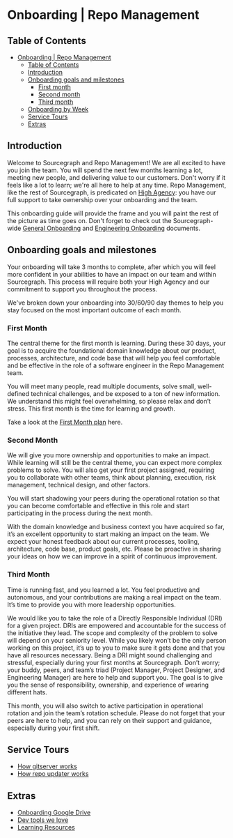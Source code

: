 # Onboarding | Repo Management

## Table of Contents

- [Onboarding | Repo Management](#onboarding--repo-management)
  - [Table of Contents](#table-of-contents)
  - [Introduction](#introduction)
  - [Onboarding goals and milestones](#onboarding-goals-and-milestones)
    - [First month](#first-month)
    - [Second month](#second-month)
    - [Third month](#third-month)
  - [Onboarding by Week](#onboarding-by-week)
  - [Service Tours](#service-tours)
  - [Extras](#extras)

## Introduction

Welcome to Sourcegraph and Repo Management! We are all excited to have you join the team. You will spend the next few months learning a lot, meeting new people, and delivering value to our customers. Don't worry if it feels like a lot to learn; we're all here to help at any time. Repo Management, like the rest of Sourcegraph, is predicated on [High Agency](../../../company/values.md#high-agency): you have our full support to take ownership over your onboarding and the team.

This onboarding guide will provide the frame and you will paint the rest of the picture as time goes on. Don't forget to check out the Sourcegraph-wide [General Onboarding](../../../people-ops/onboarding/index.md#for-all-new-teammates) and [Engineering Onboarding](../../onboarding/index.md#engineering-onboarding) documents.

## Onboarding goals and milestones

Your onboarding will take 3 months to complete, after which you will feel more confident in your abilities to have an impact on our team and within Sourcegraph. This process will require both your High Agency and our commitment to support you throughout the process.

We've broken down your onboarding into 30/60/90 day themes to help you stay focused on the most important outcome of each month.

### First Month

The central theme for the first month is learning. During these 30 days, your goal is to acquire the foundational domain knowledge about our product, processes, architecture, and code base that will help you feel comfortable and be effective in the role of a software engineer in the Repo Management team.

You will meet many people, read multiple documents, solve small, well-defined technical challenges, and be exposed to a ton of new information. We understand this might feel overwhelming, so please relax and don’t stress. This first month is the time for learning and growth.

Take a look at the [First Month plan](first-month.md) here.

### Second Month

We will give you more ownership and opportunities to make an impact. While learning will still be the central theme, you can expect more complex problems to solve. You will also get your first project assigned, requiring you to collaborate with other teams, think about planning, execution, risk management, technical design, and other factors.

You will start shadowing your peers during the operational rotation so that you can become comfortable and effective in this role and start participating in the process during the next month.

With the domain knowledge and business context you have acquired so far, it’s an excellent opportunity to start making an impact on the team. We expect your honest feedback about our current processes, tooling, architecture, code base, product goals, etc. Please be proactive in sharing your ideas on how we can improve in a spirit of continuous improvement.

### Third Month

Time is running fast, and you learned a lot. You feel productive and autonomous, and your contributions are making a real impact on the team. It’s time to provide you with more leadership opportunities.

We would like you to take the role of a Directly Responsible Individual (DRI) for a given project. DRIs are empowered and accountable for the success of the initiative they lead. The scope and complexity of the problem to solve will depend on your seniority level. While you likely won’t be the only person working on this project, it’s up to you to make sure it gets done and that you have all resources necessary. Being a DRI might sound challenging and stressful, especially during your first months at Sourcegraph. Don’t worry; your buddy, peers, and team’s triad (Project Manager, Project Designer, and Engineering Manager) are here to help and support you. The goal is to give you the sense of responsibility, ownership, and experience of wearing different hats.

This month, you will also switch to active participation in operational rotation and join the team’s rotation schedule. Please do not forget that your peers are here to help, and you can rely on their support and guidance, especially during your first shift.

## Service Tours

- [How gitserver works](how-gitserver-works.md)
- [How repo updater works](how-repo-updater-works.md)

## Extras

- [Onboarding Google Drive](https://drive.google.com/drive/folders/1PhGxAl4HNZkoMhMM9_680FYbxkWWBnN6)
- [Dev tools we love](dev-tools-we-love.md)
- [Learning Resources](learning-resources.md)
